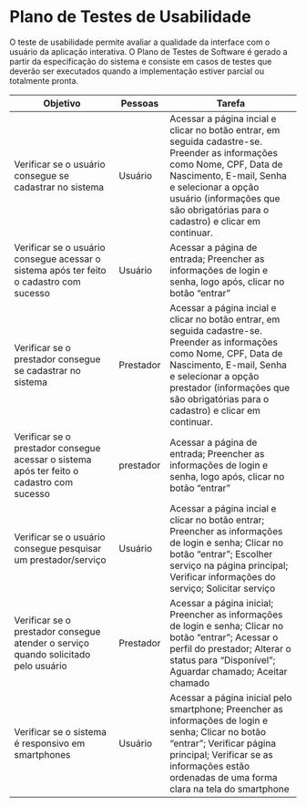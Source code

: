 # Plano de Testes de Usabilidade

O teste de usabilidade permite avaliar a qualidade da interface com o usuário da aplicação interativa. O Plano de Testes de Software é gerado a partir da especificação do sistema e consiste em casos de testes que deverão ser executados quando a implementação estiver parcial ou totalmente pronta.

|Objetivo|Pessoas|Tarefa|
|--------|--------------|-------------|
|Verificar se o usuário consegue se cadastrar  no sistema|Usuário|Acessar a página incial e clicar no botão entrar, em seguida cadastre-se. Preender as informações como Nome, CPF, Data de Nascimento, E-mail, Senha e selecionar a opção usuário (informações que são obrigatórias para o cadastro) e clicar em continuar.|
|Verificar se o usuário consegue acessar o sistema após ter feito o cadastro com sucesso|Usuário|Acessar a página de entrada; Preencher as informações de login e senha, logo após, clicar no botão “entrar”|
|Verificar se o prestador consegue se cadastrar  no sistema|Prestador|Acessar a página incial e clicar no botão entrar, em seguida cadastre-se. Preender as informações como Nome, CPF, Data de Nascimento, E-mail, Senha e selecionar a opção prestador (informações que são obrigatórias para o cadastro) e clicar em continuar.|
|Verificar se o prestador consegue acessar o sistema após ter feito o cadastro com sucesso|prestador|Acessar a página de entrada; Preencher as informações de login e senha, logo após, clicar no botão “entrar”|
Verificar se o usuário consegue pesquisar um prestador/serviço|Usuário|Acessar a página incial e clicar no botão entrar; Preencher as informações de login e senha; Clicar no botão “entrar”; Escolher serviço na página principal; Verificar informações do serviço; Solicitar serviço|
|Verificar se o prestador consegue atender o serviço quando solicitado pelo usuário|Prestador|Acessar a página inicial; Preencher as informações de login e senha; Clicar no botão “entrar”; Acessar o perfil do prestador; Alterar o status para “Disponível”; Aguardar chamado; Aceitar chamado|
|Verificar se o sistema é responsivo em smartphones|Usuário|Acessar a página inicial pelo smartphone; Preencher as informações de login e senha; Clicar no botão “entrar”; Verificar página principal; Verificar se as informações estão ordenadas de uma forma clara na tela do smartphone|


